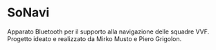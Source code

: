 # SoNavi
Apparato Bluetooth per il supporto alla navigazione delle squadre VVF. Progetto ideato e realizzato da Mirko Musto e Piero Grigolon.
